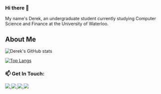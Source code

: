 ### Hi there 👋

My name's Derek, an undergraduate student currently studying Computer Science and Finance at the University of Waterloo.

## About Me

![Derek's GitHub stats](https://github-readme-stats.vercel.app/api?username=realDerekTan&count_private=true&show_icons=true&border_radius=15)

[![Top Langs](https://github-readme-stats.vercel.app/api/top-langs/?username=realDerekTan&layout=compact&count_private=true&border_radius=15)](https://github.com/realDerekTan/github-readme-stats) 

### 📫 Get In Touch: 
<div>
  <a href="https://linkedin.com/in/dtan">
    <img src="https://img.shields.io/badge/LinkedIn-0077B5?style=for-the-badge&logo=linkedin&logoColor=white" />
  </a>
  <a href="https://medium.com/@realderektan">
    <img src="https://img.shields.io/badge/Medium-12100E?style=for-the-badge&logo=medium&logoColor=white" />
  </a>
  <a href="mailto:d28tan@uwaterloo.ca">
    <img src="https://img.shields.io/badge/Gmail-D14836?style=for-the-badge&logo=gmail&logoColor=white" />
  </a>
  <a href="https://derektan.vercel.app/ ">
    <img src="https://img.shields.io/badge/google-4285F4?style=for-the-badge&logo=google&logoColor=white" />
  </a>
</div>
